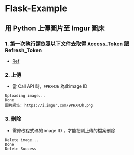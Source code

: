 # Flask-Example

## 用 Python 上傳圖片至 Imgur 圖床

### 1. 第一次執行請依照以下文件去取得 Access_Token 跟 Refresh_Token
- [Ref](https://ithelp.ithome.com.tw/articles/10241006)

### 2. 上傳

- 當 Call API 時，`9PHXMJh` 為此image ID
```
Uploading image... 
Done
圖片網址: https://i.imgur.com/9PHXMJh.png
```

### 3. 刪除

- 需修改程式碼的 image ID ，才能把剛上傳的檔案刪除
```
Delete image... 
Done
Delete Success
```
